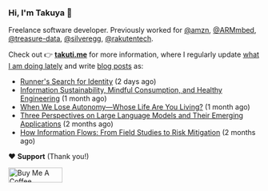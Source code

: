 ### Hi, I'm Takuya 👋

Freelance software developer. Previously worked for [@amzn](https://github.com/amzn), [@ARMmbed](https://github.com/ARMmbed), [@treasure-data](https://github.com/treasure-data), [@silveregg](https://github.com/silveregg), [@rakutentech](https://github.com/rakutentech).

Check out 👉 **[takuti.me](https://takuti.me/)** for more information, where I regularly update [what I am doing lately](https://takuti.me/now/) and write [blog posts](https://takuti.me/note/) as:


- [Runner&#39;s Search for Identity](https://takuti.me/note/search-for-identity/) (2 days ago)
- [Information Sustainability, Mindful Consumption, and Healthy Engineering](https://takuti.me/note/information-diet/) (1 month ago)
- [When We Lose Autonomy—Whose Life Are You Living?](https://takuti.me/note/autonomy-and-life/) (1 month ago)
- [Three Perspectives on Large Language Models and Their Emerging Applications](https://takuti.me/note/three-perspectives-on-llms/) (2 months ago)
- [How Information Flows: From Field Studies to Risk Mitigation](https://takuti.me/note/how-information-flows/) (2 months ago)

❤️ **Support** (Thank you!)

<a href="https://www.buymeacoffee.com/takuti" target="_blank"><img src="https://cdn.buymeacoffee.com/buttons/v2/default-yellow.png" alt="Buy Me A Coffee" style="height: 30px !important;width: 108px !important;" ></a>
